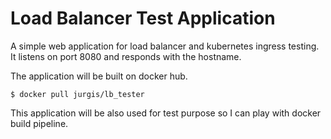 # Load Balancer Test Application

A simple web application for load balancer and kubernetes ingress testing.
It listens on port 8080 and responds with the hostname.

The application will be built on docker hub.
```
$ docker pull jurgis/lb_tester
```

This application will be also used for test purpose so I can play with
docker build pipeline.
